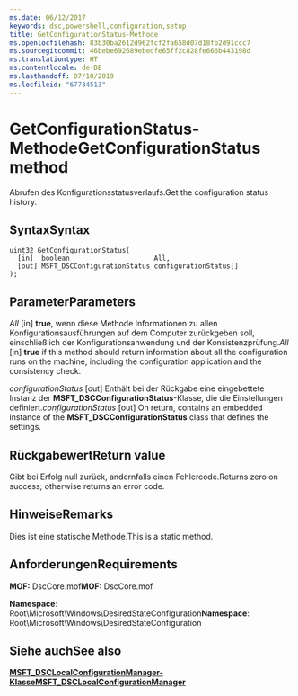 ```yaml
---
ms.date: 06/12/2017
keywords: dsc,powershell,configuration,setup
title: GetConfigurationStatus-Methode
ms.openlocfilehash: 83b30ba2612d962fcf2fa658d07d18fb2d91ccc7
ms.sourcegitcommit: 46bebe692689ebedfe65ff2c828fe666b443198d
ms.translationtype: HT
ms.contentlocale: de-DE
ms.lasthandoff: 07/10/2019
ms.locfileid: "67734513"
---
```

# <a name="getconfigurationstatus-method"></a><span data-ttu-id="16e85-103">GetConfigurationStatus-Methode</span><span class="sxs-lookup"><span data-stu-id="16e85-103">GetConfigurationStatus method</span></span>

<span data-ttu-id="16e85-104">Abrufen des Konfigurationsstatusverlaufs.</span><span class="sxs-lookup"><span data-stu-id="16e85-104">Get the configuration status history.</span></span>

## <a name="syntax"></a><span data-ttu-id="16e85-105">Syntax</span><span class="sxs-lookup"><span data-stu-id="16e85-105">Syntax</span></span>

```mof
uint32 GetConfigurationStatus(
  [in]  boolean                     All,
  [out] MSFT_DSCConfigurationStatus configurationStatus[]
);
```

## <a name="parameters"></a><span data-ttu-id="16e85-106">Parameter</span><span class="sxs-lookup"><span data-stu-id="16e85-106">Parameters</span></span>

<span data-ttu-id="16e85-107">*All* \[in\] **true**, wenn diese Methode Informationen zu allen Konfigurationsausführungen auf dem Computer zurückgeben soll, einschließlich der Konfigurationsanwendung und der Konsistenzprüfung.</span><span class="sxs-lookup"><span data-stu-id="16e85-107">*All* \[in\] **true** if this method should return information about all the configuration runs on the machine, including the configuration application and the consistency check.</span></span>

<span data-ttu-id="16e85-108">*configurationStatus* \[out\] Enthält bei der Rückgabe eine eingebettete Instanz der **MSFT_DSCConfigurationStatus**-Klasse, die die Einstellungen definiert.</span><span class="sxs-lookup"><span data-stu-id="16e85-108">*configurationStatus* \[out\] On return, contains an embedded instance of the **MSFT_DSCConfigurationStatus** class that defines the settings.</span></span>

## <a name="return-value"></a><span data-ttu-id="16e85-109">Rückgabewert</span><span class="sxs-lookup"><span data-stu-id="16e85-109">Return value</span></span>

<span data-ttu-id="16e85-110">Gibt bei Erfolg null zurück, andernfalls einen Fehlercode.</span><span class="sxs-lookup"><span data-stu-id="16e85-110">Returns zero on success; otherwise returns an error code.</span></span>

## <a name="remarks"></a><span data-ttu-id="16e85-111">Hinweise</span><span class="sxs-lookup"><span data-stu-id="16e85-111">Remarks</span></span>

<span data-ttu-id="16e85-112">Dies ist eine statische Methode.</span><span class="sxs-lookup"><span data-stu-id="16e85-112">This is a static method.</span></span>

## <a name="requirements"></a><span data-ttu-id="16e85-113">Anforderungen</span><span class="sxs-lookup"><span data-stu-id="16e85-113">Requirements</span></span>

<span data-ttu-id="16e85-114">**MOF:** DscCore.mof</span><span class="sxs-lookup"><span data-stu-id="16e85-114">**MOF:** DscCore.mof</span></span>

<span data-ttu-id="16e85-115">**Namespace**: Root\Microsoft\Windows\DesiredStateConfiguration</span><span class="sxs-lookup"><span data-stu-id="16e85-115">**Namespace**: Root\Microsoft\Windows\DesiredStateConfiguration</span></span>

## <a name="see-also"></a><span data-ttu-id="16e85-116">Siehe auch</span><span class="sxs-lookup"><span data-stu-id="16e85-116">See also</span></span>

[<span data-ttu-id="16e85-117">**MSFT_DSCLocalConfigurationManager-Klasse**</span><span class="sxs-lookup"><span data-stu-id="16e85-117">**MSFT_DSCLocalConfigurationManager**</span></span>](msft-dsclocalconfigurationmanager.md)
